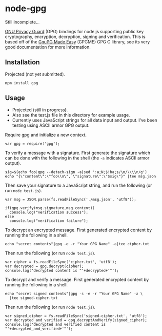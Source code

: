 node-gpg
========

Still incomplete...

[GNU Privacy Guard](www.gnuph.org) (GPG) bindings for node.js
supporting public key cryptography, encryption, decryption, signing
and verification.  This is based off of the
[GnuPG Made Easy](www.gnupg.org/gpgme.htlm) (GPGME) GPG C library, see
its very good documentation for more information.

Installation
------------

Projected (not yet submitted).

    npm install gpg

Usage
-----

* Projected (still in progress).
* Also see the test.js file in this directory for example usage.
* Currently uses JavaScript strings for all data input and output.
  I've been testing using ASCII armor GPG output.

Require gpg and initialize a new context.

    var gpg = require('gpg');

To verify a message with a signature.  First generate the signature
which can be done with the following in the shell (the `-a` indicates
ASCII armor output).

    sig=$(echo foo|gpg --detach-sign -a|sed ':a;N;$!ba;s/\n/\\\\n/g')
    echo "{\"content\":\"foo\\n\", \"signature\":\"$sig\"}" |tee msg.json

Then save your signature to a JavaScript string, and run the
following (or run `node test.js`).

    var msg = JSON.parse(fs.readFileSync('./msg.json', 'utf8'));

    if(gpg.verify(msg.signature,msg.content))
      console.log("verification success");
    else
      console.log("verification failure");

To decrypt an encrypted message.  First generated encrypted content by
running the following in a shell.

    echo "secret contents"|gpg -e -r "Your GPG Name" -a|tee cipher.txt

Then run the following (or run `node test.js`).

    var cipher = fs.readFileSync('cipher.txt', 'utf8');
    var decrypted = gpg.decrypt(cipher);
    console.log('decrypted content is "'+decrypted+'"');

To decrypt and verify a message.  First generated encrypted content by
running the following in a shell.

    echo "secret signed contents"|gpg -s -e -r "Your GPG Name" -a \
      |tee signed-cipher.txt
    
Then run the following (or run `node test.js`).

    var signed_cipher = fs.readFileSync('signed-cipher.txt', 'utf8');
    var decrypted_and_verified = gpg.decryptAndVerify(signed_cipher);
    console.log('decrypted and verified content is "'+decrypted_and_verified+'"');

